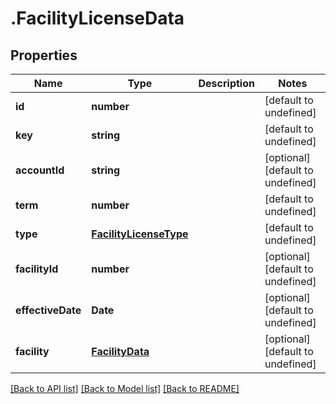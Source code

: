# .FacilityLicenseData

## Properties

Name | Type | Description | Notes
------------ | ------------- | ------------- | -------------
**id** | **number** |  | [default to undefined]
**key** | **string** |  | [default to undefined]
**accountId** | **string** |  | [optional] [default to undefined]
**term** | **number** |  | [default to undefined]
**type** | [**FacilityLicenseType**](FacilityLicenseType.md) |  | [default to undefined]
**facilityId** | **number** |  | [optional] [default to undefined]
**effectiveDate** | **Date** |  | [optional] [default to undefined]
**facility** | [**FacilityData**](FacilityData.md) |  | [optional] [default to undefined]


[[Back to API list]](../README.md#documentation-for-api-endpoints) [[Back to Model list]](../README.md#documentation-for-models) [[Back to README]](../README.md)
